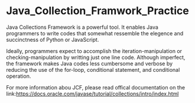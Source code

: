 # Java_Collection_Framwork_Practice
Java Collections Framework is a powerful tool. It enables Java programmers to write codes that somewhat ressemble the elegence and succinctness of Python or JavaScript.

Ideally, programmers expect to accomplish the iteration-manipulation or checking-manipulation by writting just one line code. Although imperfect, the framework makes Java codes less cumbersome and verbose by reducing the use of the for-loop, conditional statement, and conditional operation. 

For more information abou JCF, please read offical documentation on the link:https://docs.oracle.com/javase/tutorial/collections/intro/index.html
